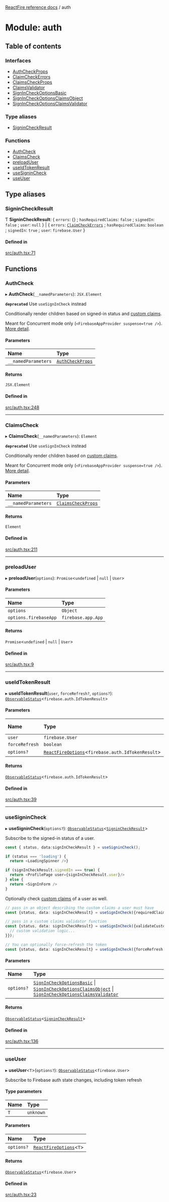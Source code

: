 [ReactFire reference docs](../README.md) / auth

# Module: auth

## Table of contents

### Interfaces

- [AuthCheckProps](../interfaces/auth.authcheckprops.md)
- [ClaimCheckErrors](../interfaces/auth.claimcheckerrors.md)
- [ClaimsCheckProps](../interfaces/auth.claimscheckprops.md)
- [ClaimsValidator](../interfaces/auth.claimsvalidator.md)
- [SignInCheckOptionsBasic](../interfaces/auth.signincheckoptionsbasic.md)
- [SignInCheckOptionsClaimsObject](../interfaces/auth.signincheckoptionsclaimsobject.md)
- [SignInCheckOptionsClaimsValidator](../interfaces/auth.signincheckoptionsclaimsvalidator.md)

### Type aliases

- [SigninCheckResult](auth.md#signincheckresult)

### Functions

- [AuthCheck](auth.md#authcheck)
- [ClaimsCheck](auth.md#claimscheck)
- [preloadUser](auth.md#preloaduser)
- [useIdTokenResult](auth.md#useidtokenresult)
- [useSigninCheck](auth.md#usesignincheck)
- [useUser](auth.md#useuser)

## Type aliases

### SigninCheckResult

Ƭ **SigninCheckResult**: { `errors`: {} ; `hasRequiredClaims`: ``false`` ; `signedIn`: ``false`` ; `user`: ``null``  } \| { `errors`: [`ClaimCheckErrors`](../interfaces/auth.claimcheckerrors.md) ; `hasRequiredClaims`: `boolean` ; `signedIn`: ``true`` ; `user`: `firebase.User`  }

#### Defined in

[src/auth.tsx:71](https://github.com/sujishpatel/reactfire/blob/main/src/auth.tsx#L71)

## Functions

### AuthCheck

▸ **AuthCheck**(`__namedParameters`): `JSX.Element`

**`deprecated`** Use `useSignInCheck` instead

Conditionally render children based on signed-in status and [custom claims](https://firebase.google.com/docs/auth/admin/custom-claims).

Meant for Concurrent mode only (`<FirebaseAppProvider suspense=true />`). [More detail](https://github.com/FirebaseExtended/reactfire/issues/325#issuecomment-827654376).

#### Parameters

| Name | Type |
| :------ | :------ |
| `__namedParameters` | [`AuthCheckProps`](../interfaces/auth.authcheckprops.md) |

#### Returns

`JSX.Element`

#### Defined in

[src/auth.tsx:248](https://github.com/sujishpatel/reactfire/blob/main/src/auth.tsx#L248)

___

### ClaimsCheck

▸ **ClaimsCheck**(`__namedParameters`): `Element`

**`deprecated`** Use `useSignInCheck` instead

Conditionally render children based on [custom claims](https://firebase.google.com/docs/auth/admin/custom-claims).

Meant for Concurrent mode only (`<FirebaseAppProvider suspense=true />`). [More detail](https://github.com/FirebaseExtended/reactfire/issues/325#issuecomment-827654376).

#### Parameters

| Name | Type |
| :------ | :------ |
| `__namedParameters` | [`ClaimsCheckProps`](../interfaces/auth.claimscheckprops.md) |

#### Returns

`Element`

#### Defined in

[src/auth.tsx:211](https://github.com/sujishpatel/reactfire/blob/main/src/auth.tsx#L211)

___

### preloadUser

▸ **preloadUser**(`options`): `Promise`<`undefined` \| ``null`` \| `User`\>

#### Parameters

| Name | Type |
| :------ | :------ |
| `options` | `Object` |
| `options.firebaseApp` | `firebase.app.App` |

#### Returns

`Promise`<`undefined` \| ``null`` \| `User`\>

#### Defined in

[src/auth.tsx:9](https://github.com/sujishpatel/reactfire/blob/main/src/auth.tsx#L9)

___

### useIdTokenResult

▸ **useIdTokenResult**(`user`, `forceRefresh?`, `options?`): [`ObservableStatus`](../interfaces/useobservable.observablestatus.md)<`firebase.auth.IdTokenResult`\>

#### Parameters

| Name | Type | Default value |
| :------ | :------ | :------ |
| `user` | `firebase.User` | `undefined` |
| `forceRefresh` | `boolean` | `false` |
| `options?` | [`ReactFireOptions`](../interfaces/index.reactfireoptions.md)<`firebase.auth.IdTokenResult`\> | `undefined` |

#### Returns

[`ObservableStatus`](../interfaces/useobservable.observablestatus.md)<`firebase.auth.IdTokenResult`\>

#### Defined in

[src/auth.tsx:39](https://github.com/sujishpatel/reactfire/blob/main/src/auth.tsx#L39)

___

### useSigninCheck

▸ **useSigninCheck**(`options?`): [`ObservableStatus`](../interfaces/useobservable.observablestatus.md)<[`SigninCheckResult`](auth.md#signincheckresult)\>

Subscribe to the signed-in status of a user.

```ts
const { status, data:signInCheckResult } = useSigninCheck();

if (status === 'loading') {
  return <LoadingSpinner />}

if (signInCheckResult.signedIn === true) {
  return <ProfilePage user={signInCheckResult.user}/>
} else {
  return <SignInForm />
}
```

Optionally check [custom claims](https://firebase.google.com/docs/auth/admin/custom-claims) of a user as well.

```ts
// pass in an object describing the custom claims a user must have
const {status, data: signInCheckResult} = useSignInCheck({requiredClaims: {admin: true}});

// pass in a custom claims validator function
const {status, data: signInCheckResult} = useSignInCheck({validateCustomClaims: (userClaims) => {
  // custom validation logic...
}});

// You can optionally force-refresh the token
const {status, data: signInCheckResult} = useSignInCheck({forceRefresh: true, requiredClaims: {admin: true}});
```

#### Parameters

| Name | Type |
| :------ | :------ |
| `options?` | [`SignInCheckOptionsBasic`](../interfaces/auth.signincheckoptionsbasic.md) \| [`SignInCheckOptionsClaimsObject`](../interfaces/auth.signincheckoptionsclaimsobject.md) \| [`SignInCheckOptionsClaimsValidator`](../interfaces/auth.signincheckoptionsclaimsvalidator.md) |

#### Returns

[`ObservableStatus`](../interfaces/useobservable.observablestatus.md)<[`SigninCheckResult`](auth.md#signincheckresult)\>

#### Defined in

[src/auth.tsx:136](https://github.com/sujishpatel/reactfire/blob/main/src/auth.tsx#L136)

___

### useUser

▸ **useUser**<`T`\>(`options?`): [`ObservableStatus`](../interfaces/useobservable.observablestatus.md)<`firebase.User`\>

Subscribe to Firebase auth state changes, including token refresh

#### Type parameters

| Name | Type |
| :------ | :------ |
| `T` | `unknown` |

#### Parameters

| Name | Type |
| :------ | :------ |
| `options?` | [`ReactFireOptions`](../interfaces/index.reactfireoptions.md)<`T`\> |

#### Returns

[`ObservableStatus`](../interfaces/useobservable.observablestatus.md)<`firebase.User`\>

#### Defined in

[src/auth.tsx:23](https://github.com/sujishpatel/reactfire/blob/main/src/auth.tsx#L23)
